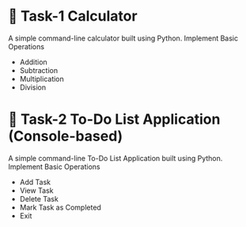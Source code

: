 # 📌 Task-1 Calculator
A simple command-line calculator built using Python.
Implement Basic Operations
- Addition  
- Subtraction  
- Multiplication  
- Division  
# 📌 Task-2 To-Do List Application (Console-based)
A simple command-line To-Do List Application built using Python.
Implement Basic Operations
- Add Task
- View Task
- Delete Task
- Mark Task as Completed
- Exit
